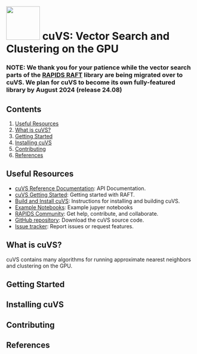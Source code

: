 # <div align="left"><img src="https://rapids.ai/assets/images/rapids_logo.png" width="90px"/>&nbsp;cuVS: Vector Search and Clustering on the GPU</div>

### NOTE: We thank you for your patience while the vector search parts of the [RAPIDS RAFT](https://github.com/rapidsai/raft) library are being migrated over to cuVS. We plan for cuVS to become its own fully-featured library by August 2024 (release 24.08)

## Contents

1. [Useful Resources](#useful-resources)
2. [What is cuVS?](#what-is-cuvs)
3. [Getting Started](#getting-started)
4. [Installing cuVS](#installing)
5. [Contributing](#contributing)
6. [References](#references)

## Useful Resources

- [cuVS Reference Documentation](https://docs.rapids.ai/api/cuvs/stable/): API Documentation.
- [cuVS Getting Started](./docs/source/quick_start.md): Getting started with RAFT.
- [Build and Install cuVS](./docs/source/build.md): Instructions for installing and building cuVS.
- [Example Notebooks](./notebooks): Example jupyer notebooks
- [RAPIDS Community](https://rapids.ai/community.html): Get help, contribute, and collaborate.
- [GitHub repository](https://github.com/rapidsai/cuvs): Download the cuVS source code.
- [Issue tracker](https://github.com/rapidsai/cuvs/issues): Report issues or request features.

## What is cuVS?

cuVS contains many algorithms for running approximate nearest neighbors and clustering on the GPU. 

## Getting Started



## Installing cuVS

## Contributing

## References


